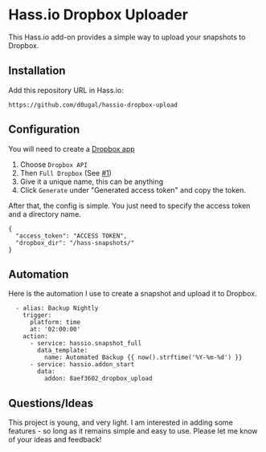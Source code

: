 # Hass.io Dropbox Uploader

This Hass.io add-on provides a simple way to upload your snapshots to Dropbox.

## Installation

Add this repository URL in Hass.io:

	https://github.com/d0ugal/hassio-dropbox-upload


## Configuration

You will need to create a [Dropbox app](https://www.dropbox.com/developers/apps)

1. Choose `Dropbox API`
2. Then `Full Dropbox` 
   (See [#1](https://github.com/d0ugal/hassio-dropbox-upload/issues/1))
3. Give it a unique name, this can be anything
4. Click `Generate` under "Generated access token" and copy the token.

After that, the config is simple. You just need to specify the access token and 
a directory name.

```
{
  "access_token": "ACCESS TOKEN",
  "dropbox_dir": "/hass-snapshots/"
}
```

## Automation

Here is the automation I use to create a snapshot and upload it to Dropbox.

```
  - alias: Backup Nightly
    trigger:
      platform: time
      at: '02:00:00'
    action:
      - service: hassio.snapshot_full
        data_template:
          name: Automated Backup {{ now().strftime('%Y-%m-%d') }}
      - service: hassio.addon_start
        data:
          addon: 8aef3602_dropbox_upload
```


## Questions/Ideas

This project is young, and very light. I am interested in adding some features -
so long as it remains simple and easy to use. Please let me know of your ideas 
and feedback!
